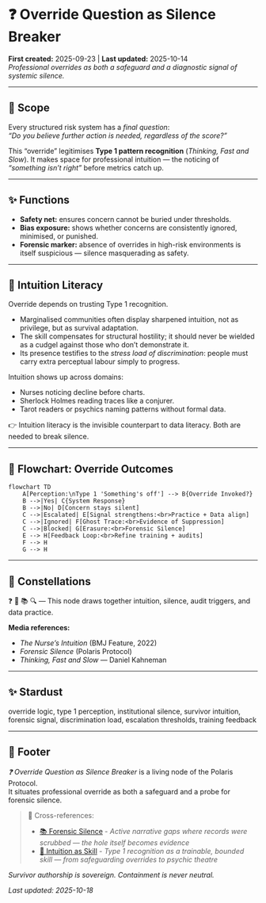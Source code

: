 # ❓ Override Question as Silence Breaker  
**First created:** 2025-09-23 | **Last updated:** 2025-10-14  
*Professional overrides as both a safeguard and a diagnostic signal of systemic silence.*

---

## 🌱 Scope  

Every structured risk system has a *final question*:  
*“Do you believe further action is needed, regardless of the score?”*  

This “override” legitimises **Type 1 pattern recognition** (*Thinking, Fast and Slow*). It makes space for professional intuition — the noticing of *“something isn’t right”* before metrics catch up.  

---

## ✨ Functions  

- **Safety net:** ensures concern cannot be buried under thresholds.  
- **Bias exposure:** shows whether concerns are consistently ignored, minimised, or punished.  
- **Forensic marker:** absence of overrides in high-risk environments is itself suspicious — silence masquerading as safety.  

---

## 🧠 Intuition Literacy  

Override depends on trusting Type 1 recognition.  

- Marginalised communities often display sharpened intuition, not as privilege, but as survival adaptation.  
- The skill compensates for structural hostility; it should never be wielded as a cudgel against those who don’t demonstrate it.  
- Its presence testifies to the *stress load of discrimination*: people must carry extra perceptual labour simply to progress.  

Intuition shows up across domains:  
- Nurses noticing decline before charts.  
- Sherlock Holmes reading traces like a conjurer.  
- Tarot readers or psychics naming patterns without formal data.  

👉 Intuition literacy is the invisible counterpart to data literacy. Both are needed to break silence.  

---

## 🪼 Flowchart: Override Outcomes  

```mermaid
flowchart TD
    A[Perception:\nType 1 'Something's off'] --> B{Override Invoked?}
    B -->|Yes| C{System Response}
    B -->|No| D[Concern stays silent]
    C -->|Escalated| E[Signal strengthens:<br>Practice + Data align]
    C -->|Ignored| F[Ghost Trace:<br>Evidence of Suppression]
    C -->|Blocked| G[Erasure:<br>Forensic Silence]
    E --> H[Feedback Loop:<br>Refine training + audits]
    F --> H
    G --> H
```

---

## 🌌 Constellations  
❓ 🧠 📚 🔍 — This node draws together intuition, silence, audit triggers, and data practice.

**Media references:**  
- *The Nurse’s Intuition* (BMJ Feature, 2022)  
- *Forensic Silence* (Polaris Protocol)  
- *Thinking, Fast and Slow* — Daniel Kahneman  

---

## ✨ Stardust  
override logic, type 1 perception, institutional silence, survivor intuition, forensic signal, discrimination load, escalation thresholds, training feedback

---

## 🏮 Footer  

*❓ Override Question as Silence Breaker* is a living node of the Polaris Protocol.  
It situates professional override as both a safeguard and a probe for forensic silence.

> 📡 Cross-references:
> 
> - [📚 Forensic Silence](../📚_Narrative_Management/📚_forensic_silence.md) - *Active narrative gaps where records were scrubbed — the hole itself becomes evidence*  
> - [🧠 Intuition as Skill](../../🫀_Our_Hearts_Our_Minds/🌱_Human_Principles/🧠_intuition_as_skill.md) - *Type 1 recognition as a trainable, bounded skill — from safeguarding overrides to psychic theatre*  

*Survivor authorship is sovereign. Containment is never neutral.*  

_Last updated: 2025-10-18_
